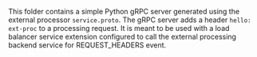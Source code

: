 This folder contains a simple Python gRPC server generated using the external processor `service.proto`.
The gRPC server adds a header `hello: ext-proc` to a processing request. It is meant to be used with a
load balancer service extension configured to call the external processing backend service for REQUEST_HEADERS event.
